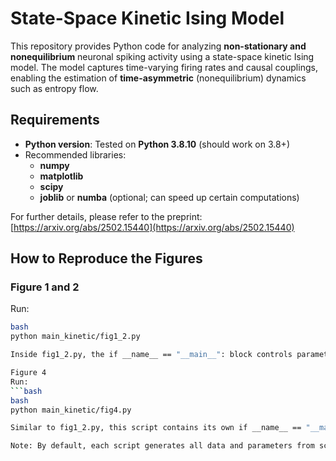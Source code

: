 # State-Space Kinetic Ising Model

This repository provides Python code for analyzing **non-stationary and nonequilibrium** neuronal spiking activity using a state-space kinetic Ising model. The model captures time-varying firing rates and causal couplings, enabling the estimation of **time-asymmetric** (nonequilibrium) dynamics such as entropy flow.

## Requirements

- **Python version**: Tested on **Python 3.8.10** (should work on 3.8+)
- Recommended libraries:
  - **numpy**
  - **matplotlib**
  - **scipy**
  - **joblib** or **numba** (optional; can speed up certain computations)

For further details, please refer to the preprint:  
[https://arxiv.org/abs/2502.15440](https://arxiv.org/abs/2502.15440)

## How to Reproduce the Figures

### Figure 1 and 2

Run:
```bash
bash
python main_kinetic/fig1_2.py

Inside fig1_2.py, the if __name__ == "__main__": block controls parameter loading or generation, the EM fitting process, and the plotting of Figures 1 and 2.

Figure 4
Run:
```bash
bash
python main_kinetic/fig4.py

Similar to fig1_2.py, this script contains its own if __name__ == "__main__": block for parameter setup, data loading/generation, and final plotting of Figure 4.

Note: By default, each script generates all data and parameters from scratch, because no precomputed data is currently shared. If you would like to reproduce the results quickly, support for shared precomputed data is planned for future updates.
